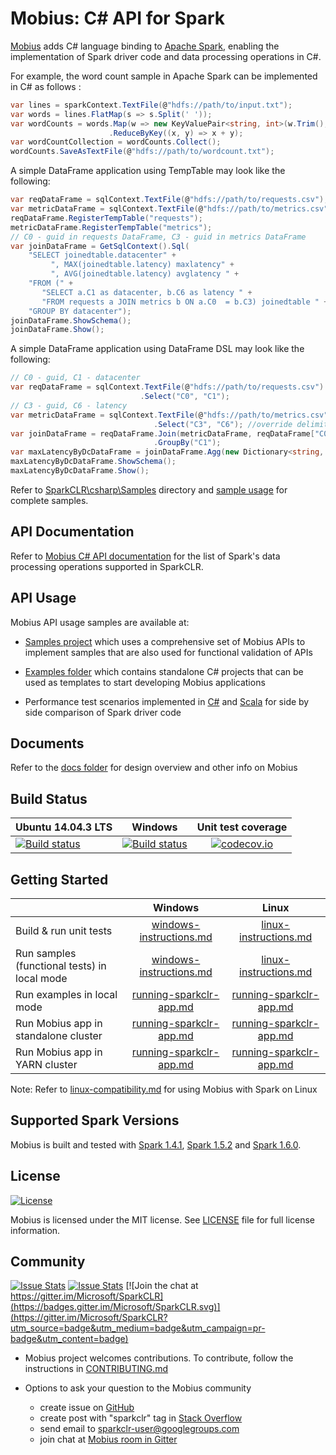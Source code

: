 # Mobius: C# API for Spark

[Mobius](https://github.com/Microsoft/SparkCLR) adds C# language binding to [Apache Spark](https://spark.apache.org/), enabling the implementation of Spark driver code and data processing operations in C#.

For example, the word count sample in Apache Spark can be implemented in C# as follows :

```c#
var lines = sparkContext.TextFile(@"hdfs://path/to/input.txt");  
var words = lines.FlatMap(s => s.Split(' '));
var wordCounts = words.Map(w => new KeyValuePair<string, int>(w.Trim(), 1))  
                      .ReduceByKey((x, y) => x + y);  
var wordCountCollection = wordCounts.Collect();  
wordCounts.SaveAsTextFile(@"hdfs://path/to/wordcount.txt");  
```

A simple DataFrame application using TempTable may look like the following:

```c#
var reqDataFrame = sqlContext.TextFile(@"hdfs://path/to/requests.csv");
var metricDataFrame = sqlContext.TextFile(@"hdfs://path/to/metrics.csv");
reqDataFrame.RegisterTempTable("requests");
metricDataFrame.RegisterTempTable("metrics");
// C0 - guid in requests DataFrame, C3 - guid in metrics DataFrame  
var joinDataFrame = GetSqlContext().Sql(  
    "SELECT joinedtable.datacenter" +
         ", MAX(joinedtable.latency) maxlatency" +
         ", AVG(joinedtable.latency) avglatency " + 
    "FROM (" +
       "SELECT a.C1 as datacenter, b.C6 as latency " +  
       "FROM requests a JOIN metrics b ON a.C0  = b.C3) joinedtable " +   
    "GROUP BY datacenter");
joinDataFrame.ShowSchema();
joinDataFrame.Show();
```

A simple DataFrame application using DataFrame DSL may look like the following:

```  c#
// C0 - guid, C1 - datacenter
var reqDataFrame = sqlContext.TextFile(@"hdfs://path/to/requests.csv")  
                             .Select("C0", "C1");    
// C3 - guid, C6 - latency   
var metricDataFrame = sqlContext.TextFile(@"hdfs://path/to/metrics.csv", ",", false, true)
                                .Select("C3", "C6"); //override delimiter, hasHeader & inferSchema
var joinDataFrame = reqDataFrame.Join(metricDataFrame, reqDataFrame["C0"] == metricDataFrame["C3"])
                                .GroupBy("C1");
var maxLatencyByDcDataFrame = joinDataFrame.Agg(new Dictionary<string, string> { { "C6", "max" } });
maxLatencyByDcDataFrame.ShowSchema();
maxLatencyByDcDataFrame.Show();
```

Refer to [SparkCLR\csharp\Samples](csharp/Samples) directory and [sample usage](csharp/Samples/Microsoft.Spark.CSharp/samplesusage.md) for complete samples.

## API Documentation

Refer to [Mobius C# API documentation](csharp/Adapter/documentation/SparkCLR_API_Documentation.md) for the list of Spark's data processing operations supported in SparkCLR.

## API Usage

Mobius API usage samples are available at:

* [Samples project](csharp/Samples/Microsoft.Spark.CSharp/) which uses a comprehensive set of Mobius APIs to implement samples that are also used for functional validation of APIs

* [Examples folder](./examples) which contains standalone C# projects that can be used as templates to start developing Mobius applications

* Performance test scenarios implemented in [C#](csharp/Perf/Microsoft.Spark.CSharp) and [Scala](scala/perf) for side by side comparison of Spark driver code

## Documents

Refer to the [docs folder](docs) for design overview and other info on Mobius

## Build Status

|Ubuntu 14.04.3 LTS |Windows |Unit test coverage |
|-------------------|:------:|:-----------------:|
|[![Build status](https://travis-ci.org/Microsoft/SparkCLR.svg?branch=master)](https://travis-ci.org/Microsoft/SparkCLR) |[![Build status](https://ci.appveyor.com/api/projects/status/lflkua81gg0swv6i/branch/master?svg=true)](https://ci.appveyor.com/project/SparkCLR/sparkclr/branch/master) |[![codecov.io](https://codecov.io/github/Microsoft/SparkCLR/coverage.svg?branch=master)](https://codecov.io/github/Microsoft/SparkCLR?branch=master) |

## Getting Started

| |Windows |Linux |
|---|:------:|:----:|
|Build & run unit tests |[windows-instructions.md](notes/windows-instructions.md#building-sparkclr) |[linux-instructions.md](notes/linux-instructions.md#building-sparkclr) |
|Run samples (functional tests) in local mode |[windows-instructions.md](notes/windows-instructions.md#running-samples) |[linux-instructions.md](notes/linux-instructions.md#running-samples) |
|Run examples in local mode |[running-sparkclr-app.md](notes/running-sparkclr-app.md#running-examples-in-local-mode) |[running-sparkclr-app.md](notes/running-sparkclr-app.md#linux-instructions) |
|Run Mobius app in standalone cluster |[running-sparkclr-app.md](notes/running-sparkclr-app.md#standalone-cluster) |[running-sparkclr-app.md](notes/running-sparkclr-app.md#linux-instructions) |
|Run Mobius app in YARN cluster |[running-sparkclr-app.md](notes/running-sparkclr-app.md#yarn-cluster) |[running-sparkclr-app.md](notes/running-sparkclr-app.md#linux-instructions) |

Note: Refer to [linux-compatibility.md](notes/linux-compatibility.md) for using Mobius with Spark on Linux

## Supported Spark Versions

Mobius is built and tested with [Spark 1.4.1](https://github.com/Microsoft/SparkCLR/tree/branch-1.4), [Spark 1.5.2](https://github.com/Microsoft/SparkCLR/tree/branch-1.5) and [Spark 1.6.0](https://github.com/Microsoft/SparkCLR/tree/master).

## License

[![License](https://img.shields.io/badge/license-MIT-blue.svg?style=plastic)](https://github.com/Microsoft/SparkCLR/blob/master/LICENSE)

Mobius is licensed under the MIT license. See [LICENSE](LICENSE) file for full license information.


## Community

[![Issue Stats](http://issuestats.com/github/Microsoft/SparkCLR/badge/pr)](http://issuestats.com/github/Microsoft/SparkCLR)
[![Issue Stats](http://issuestats.com/github/Microsoft/SparkCLR/badge/issue)](http://issuestats.com/github/Microsoft/SparkCLR)
[![Join the chat at https://gitter.im/Microsoft/SparkCLR](https://badges.gitter.im/Microsoft/SparkCLR.svg)](https://gitter.im/Microsoft/SparkCLR?utm_source=badge&utm_medium=badge&utm_campaign=pr-badge&utm_content=badge)

* Mobius project welcomes contributions. To contribute, follow the instructions in [CONTRIBUTING.md](notes/CONTRIBUTING.md)

* Options to ask your question to the Mobius community
  * create issue on [GitHub](https://github.com/Microsoft/SparkCLR)
  * create post with "sparkclr" tag in [Stack Overflow](https://stackoverflow.com/questions/tagged/sparkclr)
  * send email to sparkclr-user@googlegroups.com
  * join chat at [Mobius room in Gitter](https://gitter.im/Microsoft/SparkCLR)
